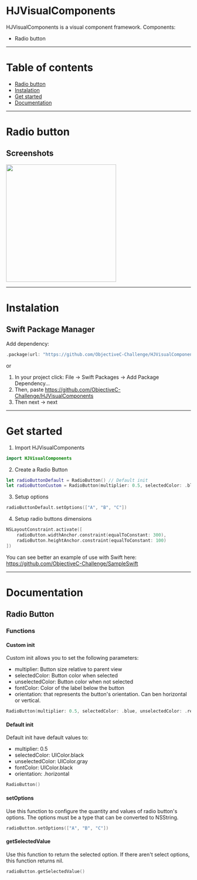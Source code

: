 # HJVisualComponents
HJVisualComponents is a visual component framework. Components:
- Radio button

---

# Table of contents
* [Radio button](#Radio-button)
* [Instalation](#Instalation)
* [Get started](#Get-started)
* [Documentation](#Documentation)

---

# Radio button
## Screenshots

<img src="https://user-images.githubusercontent.com/16090350/127322206-75154ef1-569f-4f36-ac25-1b1c7cadee0e.png" width="300" height="320" />

--- 

# Instalation
## Swift Package Manager
Add dependency:
```swift
.package(url: "https://github.com/ObjectiveC-Challenge/HJVisualComponents.git", from: "1.0.9")
```
or

1. In your project click: File -> Swift Packages -> Add Package Dependency... 
2. Then, paste https://github.com/ObjectiveC-Challenge/HJVisualComponents 
3. Then next -> next

---

# Get started
1. Import HJVisualComponents

```swift
import HJVisualComponents
```

2. Create a Radio Button

```swift
let radioButtonDefault = RadioButton() // Default init
let radioButtonCustom = RadioButton(multiplier: 0.5, selectedColor: .black, unselectedColor: .gray, fontColor: .black, orientation: .horizontal)) // Custom init
```

3. Setup options

```swift
radioButtonDefault.setOptions(["A", "B", "C"])
```

4. Setup radio buttons dimensions 

```swift
NSLayoutConstraint.activate([
    radioButton.widthAnchor.constraint(equalToConstant: 300),
    radioButton.heightAnchor.constraint(equalToConstant: 100)
])
```

You can see better an example of use with Swift here: https://github.com/ObjectiveC-Challenge/SampleSwift

---

# Documentation
## Radio Button
### Functions
#### Custom init
Custom init allows you to set the following parameters:
- multiplier: Button size relative to parent view
- selectedColor: Button color when selected
- unselectedColor: Button color when not selected
- fontColor: Color of the label below the button
- orientation: that represents the button's orientation. Can ben horizontal or vertical.
```swift
RadioButton(multiplier: 0.5, selectedColor: .blue, unselectedColor: .red, fontColor: .gray, orientation: .horizontal))
```

#### Default init
Default init have default values to:
- multiplier: 0.5
- selectedColor: UIColor.black
- unselectedColor: UIColor.gray
- fontColor: UIColor.black
- orientation: .horizontal
```swift
RadioButton()
```

#### setOptions
Use this function to configure the quantity and values of radio button's options. The options must be a type that can be converted to NSString.

```swift
radioButton.setOptions(["A", "B", "C"])
```

#### getSelectedValue
Use this function to return the selected option. If there aren't select options, this function returns nil.

```swift
radioButton.getSelectedValue()
```
